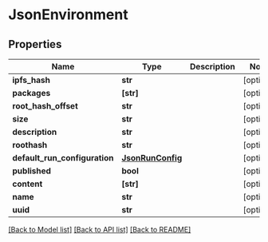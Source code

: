 # JsonEnvironment


## Properties
Name | Type | Description | Notes
------------ | ------------- | ------------- | -------------
**ipfs_hash** | **str** |  | [optional] 
**packages** | **[str]** |  | [optional] 
**root_hash_offset** | **str** |  | [optional] 
**size** | **str** |  | [optional] 
**description** | **str** |  | [optional] 
**roothash** | **str** |  | [optional] 
**default_run_configuration** | [**JsonRunConfig**](JsonRunConfig.md) |  | [optional] 
**published** | **bool** |  | [optional] 
**content** | **[str]** |  | [optional] 
**name** | **str** |  | [optional] 
**uuid** | **str** |  | [optional] 

[[Back to Model list]](../README.md#documentation-for-models) [[Back to API list]](../README.md#documentation-for-api-endpoints) [[Back to README]](../README.md)


